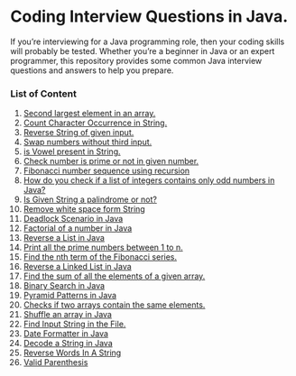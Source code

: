 # Coding Interview Questions in Java.

If you’re interviewing for a Java programming role, 
then your coding skills will probably be tested. 
Whether you’re a beginner in Java or an expert programmer, 
this repository provides some common Java interview questions and answers to help you prepare.

### List of Content

1. [Second largest element in an array.](src/array/SecondLargest.java)
2. [Count Character Occurrence in String.](src/string/CharacterOccurrenceCounter.java)
3. [Reverse String of given input.](src/string/ReverseString.java)
4. [Swap numbers without third input.](src/math/SwapNumbers.java)
5. [is Vowel present in String.](src/string/VowelInString.java)
6. [Check number is prime or not in given number.](src/math/PrimeNumber.java)
7. [Fibonacci number sequence using recursion](src/math/FibonacciSequence.java)
8. [How do you check if a list of integers contains only odd numbers in Java?](src/list/CheckOnlyOddNumbers.java)
9. [Is Given String a palindrome or not?](/src/string/CheckPalindromeString.java)
10. [Remove white space form String](/src/string/RemoveWhiteSpace.java)
11. [Deadlock Scenario in Java](/src/thread/Deadlock.java)
12. [Factorial of a number in Java](/src/math/Factorial.java)
13. [Reverse a List in Java](/src/list/ReverseList.java)
14. [Print all the prime numbers between 1 to n.](/src/math/PrintPrimeNumbers.java)
15. [Find the nth term of the Fibonacci series.](/src/math/NthFibonacciTerm.java)
16. [Reverse a Linked List in Java](/src/list/ReverseLinkedList.java)
17. [Find the sum of all the elements of a given array.](/src/array/SumOfArray.java)
18. [Binary Search in Java](/src/array/BinarySearch.java)
19. [Pyramid Patterns in Java](src/pattern/PyramidPatterns.java)
20. [Checks if two arrays contain the same elements.](src/array/CompareTwoArray.java)
21. [Shuffle an array in Java](src/array/ShuffleArray.java)
22. [Find Input String in the File.](src/file/FindInputString.java)
23. [Date Formatter in Java](src/date/DateFormatter.java)
24. [Decode a String in Java](src/string/DecodeString.java)
25. [Reverse Words In A String](src/string/ReverseWordsInString.java)
26. [Valid Parenthesis](src/string/ValidParenthesis.java)


[//]: # (25. [Find the longest common prefix in an array of strings.]&#40;src/string/LongestCommonPrefix.java&#41;)
[//]: # (19. [Partition in Java]&#40;/src/array/Partition.java&#41;)
